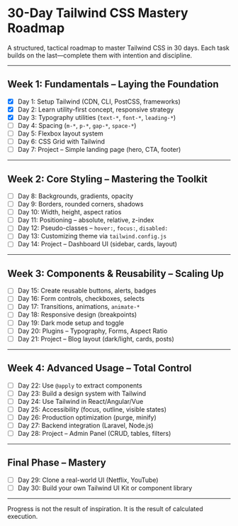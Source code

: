# 30-Day Tailwind CSS Mastery Roadmap

A structured, tactical roadmap to master Tailwind CSS in 30 days. Each task builds on the last—complete them with intention and discipline.

---

## Week 1: Fundamentals – Laying the Foundation

- [x] Day 1: Setup Tailwind (CDN, CLI, PostCSS, frameworks)
- [x] Day 2: Learn utility-first concept, responsive strategy
- [x] Day 3: Typography utilities (`text-*`, `font-*`, `leading-*`)
- [ ] Day 4: Spacing (`m-*`, `p-*`, `gap-*`, `space-*`)
- [ ] Day 5: Flexbox layout system
- [ ] Day 6: CSS Grid with Tailwind
- [ ] Day 7: Project – Simple landing page (hero, CTA, footer)

---

## Week 2: Core Styling – Mastering the Toolkit

- [ ] Day 8: Backgrounds, gradients, opacity
- [ ] Day 9: Borders, rounded corners, shadows
- [ ] Day 10: Width, height, aspect ratios
- [ ] Day 11: Positioning – absolute, relative, z-index
- [ ] Day 12: Pseudo-classes – `hover:`, `focus:`, `disabled:`
- [ ] Day 13: Customizing theme via `tailwind.config.js`
- [ ] Day 14: Project – Dashboard UI (sidebar, cards, layout)

---

## Week 3: Components & Reusability – Scaling Up

- [ ] Day 15: Create reusable buttons, alerts, badges
- [ ] Day 16: Form controls, checkboxes, selects
- [ ] Day 17: Transitions, animations, `animate-*`
- [ ] Day 18: Responsive design (breakpoints)
- [ ] Day 19: Dark mode setup and toggle
- [ ] Day 20: Plugins – Typography, Forms, Aspect Ratio
- [ ] Day 21: Project – Blog layout (dark/light, cards, posts)

---

## Week 4: Advanced Usage – Total Control

- [ ] Day 22: Use `@apply` to extract components
- [ ] Day 23: Build a design system with Tailwind
- [ ] Day 24: Use Tailwind in React/Angular/Vue
- [ ] Day 25: Accessibility (focus, outline, visible states)
- [ ] Day 26: Production optimization (purge, minify)
- [ ] Day 27: Backend integration (Laravel, Node.js)
- [ ] Day 28: Project – Admin Panel (CRUD, tables, filters)

---

## Final Phase – Mastery

- [ ] Day 29: Clone a real-world UI (Netflix, YouTube)
- [ ] Day 30: Build your own Tailwind UI Kit or component library

---

Progress is not the result of inspiration. It is the result of calculated execution.
